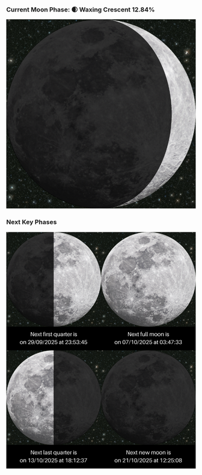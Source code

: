 ### Current Moon Phase: 🌒 Waxing Crescent 12.84%
![Moon Phase](moonphase.png)
### Next Key Phases
![Gallery](gallery.png)